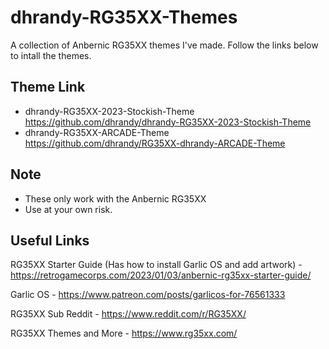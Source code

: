 # dhrandy-RG35XX-Themes
A collection of Anbernic RG35XX themes I've made. Follow the links below to intall the themes.  

## Theme Link
- dhrandy-RG35XX-2023-Stockish-Theme https://github.com/dhrandy/dhrandy-RG35XX-2023-Stockish-Theme
- dhrandy-RG35XX-ARCADE-Theme https://github.com/dhrandy/RG35XX-dhrandy-ARCADE-Theme

## Note
- These only work with the Anbernic RG35XX
- Use at your own risk.

## Useful Links
RG35XX Starter Guide (Has how to install Garlic OS and add artwork) - https://retrogamecorps.com/2023/01/03/anbernic-rg35xx-starter-guide/

Garlic OS - https://www.patreon.com/posts/garlicos-for-76561333

RG35XX Sub Reddit - https://www.reddit.com/r/RG35XX/

RG35XX Themes and More - https://www.rg35xx.com/
